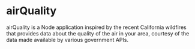 # airQuality

airQuality is a Node application inspired by the recent California wildfires that provides data about the quality of the air in your area, courtesy of the data made available by various government APIs.
